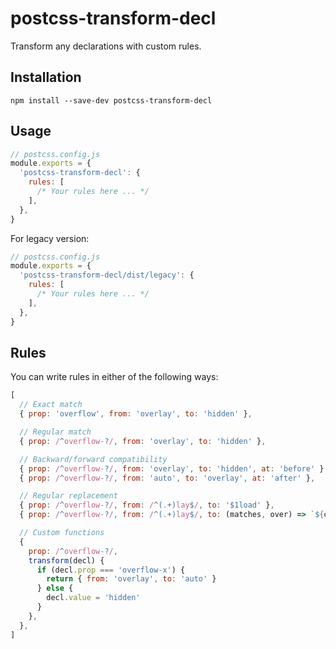# postcss-transform-decl

Transform any declarations with custom rules.

## Installation

```shell
npm install --save-dev postcss-transform-decl
```

## Usage

```js
// postcss.config.js
module.exports = {
  'postcss-transform-decl': {
    rules: [
      /* Your rules here ... */
    ],
  },
}
```

For legacy version:

```js
// postcss.config.js
module.exports = {
  'postcss-transform-decl/dist/legacy': {
    rules: [
      /* Your rules here ... */
    ],
  },
}
```

## Rules

You can write rules in either of the following ways:

```js
[
  // Exact match
  { prop: 'overflow', from: 'overlay', to: 'hidden' },

  // Regular match
  { prop: /^overflow-?/, from: 'overlay', to: 'hidden' },

  // Backward/forward compatibility
  { prop: /^overflow-?/, from: 'overlay', to: 'hidden', at: 'before' },
  { prop: /^overflow-?/, from: 'auto', to: 'overlay', at: 'after' },

  // Regular replacement
  { prop: /^overflow-?/, from: /^(.+)lay$/, to: '$1load' },
  { prop: /^overflow-?/, from: /^(.+)lay$/, to: (matches, over) => `${over}load` },

  // Custom functions
  {
    prop: /^overflow-?/,
    transform(decl) {
      if (decl.prop === 'overflow-x') {
        return { from: 'overlay', to: 'auto' }
      } else {
        decl.value = 'hidden'
      }
    },
  },
]
```
